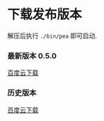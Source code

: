 # 下载发布版本

解压后执行 `./bin/pea` 即可启动.

### 最新版本 0.5.0
[百度云下载](https://pan.baidu.com/s/1RFDwF4Q5ELITYeqwX0YW9w)

### 历史版本
[百度云下载](https://pan.baidu.com/s/13pAqYGNaCHzNx_ghbTkC1w)
